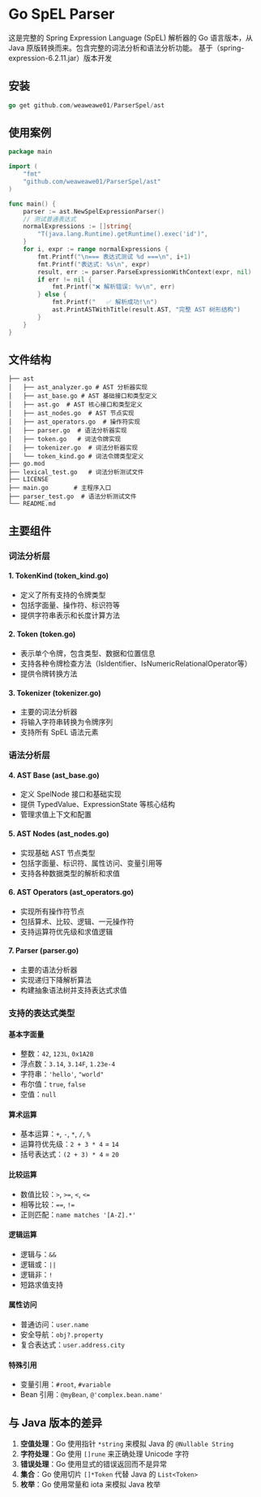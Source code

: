 # Go SpEL Parser

这是完整的 Spring Expression Language (SpEL) 解析器的 Go 语言版本，从 Java 原版转换而来。包含完整的词法分析和语法分析功能。
基于（spring-expression-6.2.11.jar）版本开发


## 安装
```go
go get github.com/weaweawe01/ParserSpel/ast
```
## 使用案例
```go
package main

import (
	"fmt"
	"github.com/weaweawe01/ParserSpel/ast"
)

func main() {
	parser := ast.NewSpelExpressionParser()
	// 测试普通表达式
	normalExpressions := []string{
		"T(java.lang.Runtime).getRuntime().exec('id')",
	}
	for i, expr := range normalExpressions {
		fmt.Printf("\n=== 表达式测试 %d ===\n", i+1)
		fmt.Printf("表达式: %s\n", expr)
		result, err := parser.ParseExpressionWithContext(expr, nil)
		if err != nil {
			fmt.Printf("❌ 解析错误: %v\n", err)
		} else {
			fmt.Printf("   ✅ 解析成功!\n")
			ast.PrintASTWithTitle(result.AST, "完整 AST 树形结构")
		}
	}
}

```


## 文件结构

```
├── ast
│   ├── ast_analyzer.go # AST 分析器实现
│   ├── ast_base.go # AST 基础接口和类型定义
│   ├── ast.go  # AST 核心接口和类型定义
│   ├── ast_nodes.go  # AST 节点实现
│   ├── ast_operators.go  # 操作符实现
│   ├── parser.go  # 语法分析器实现
│   ├── token.go   # 词法令牌实现
│   ├── tokenizer.go  # 词法分析器实现
│   └── token_kind.go # 词法令牌类型定义
├── go.mod
├── lexical_test.go   # 词法分析测试文件
├── LICENSE  
├── main.go       # 主程序入口
├── parser_test.go  # 语法分析测试文件
└── README.md
```

## 主要组件
### 词法分析层
#### 1. TokenKind (token_kind.go)
- 定义了所有支持的令牌类型
- 包括字面量、操作符、标识符等
- 提供字符串表示和长度计算方法
#### 2. Token (token.go)
- 表示单个令牌，包含类型、数据和位置信息
- 支持各种令牌检查方法（IsIdentifier、IsNumericRelationalOperator等）
- 提供令牌转换方法
#### 3. Tokenizer (tokenizer.go)
- 主要的词法分析器
- 将输入字符串转换为令牌序列
- 支持所有 SpEL 语法元素
### 语法分析层
#### 4. AST Base (ast_base.go)
- 定义 SpelNode 接口和基础实现
- 提供 TypedValue、ExpressionState 等核心结构
- 管理求值上下文和配置
#### 5. AST Nodes (ast_nodes.go)
- 实现基础 AST 节点类型
- 包括字面量、标识符、属性访问、变量引用等
- 支持各种数据类型的解析和求值
#### 6. AST Operators (ast_operators.go)
- 实现所有操作符节点
- 包括算术、比较、逻辑、一元操作符
- 支持运算符优先级和求值逻辑
#### 7. Parser (parser.go)
- 主要的语法分析器
- 实现递归下降解析算法
- 构建抽象语法树并支持表达式求值
### 支持的表达式类型
#### 基本字面量
- 整数：`42`, `123L`, `0x1A2B`
- 浮点数：`3.14`, `3.14F`, `1.23e-4`
- 字符串：`'hello'`, `"world"`
- 布尔值：`true`, `false`
- 空值：`null`

#### 算术运算
- 基本运算：`+`, `-`, `*`, `/`, `%`
- 运算符优先级：`2 + 3 * 4` = `14`
- 括号表达式：`(2 + 3) * 4` = `20`

#### 比较运算
- 数值比较：`>`, `>=`, `<`, `<=`
- 相等比较：`==`, `!=`
- 正则匹配：`name matches '[A-Z].*'`

#### 逻辑运算
- 逻辑与：`&&`
- 逻辑或：`||`
- 逻辑非：`!`
- 短路求值支持

#### 属性访问
- 普通访问：`user.name`
- 安全导航：`obj?.property`
- 复合表达式：`user.address.city`

#### 特殊引用
- 变量引用：`#root`, `#variable`
- Bean 引用：`@myBean`, `@'complex.bean.name'`

## 与 Java 版本的差异
1. **空值处理**：Go 使用指针 `*string` 来模拟 Java 的 `@Nullable String`
2. **字符处理**：Go 使用 `[]rune` 来正确处理 Unicode 字符
3. **错误处理**：Go 使用显式的错误返回而不是异常
4. **集合**：Go 使用切片 `[]*Token` 代替 Java 的 `List<Token>`
5. **枚举**：Go 使用常量和 iota 来模拟 Java 枚举

